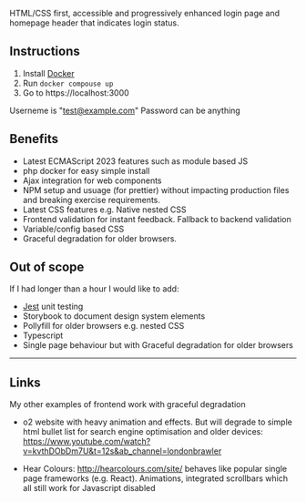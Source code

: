 HTML/CSS first, accessible and progressively enhanced login page and homepage header that indicates login status.

## Instructions

1. Install [Docker](https://docs.docker.com/engine/install/)
2. Run `docker compouse up`
3. Go to https://localhost:3000

Userneme is "test@example.com"
Password can be anything

## Benefits

- Latest ECMAScript 2023 features such as module based JS
- php docker for easy simple install
- Ajax integration for web components
- NPM setup and usuage (for prettier) without impacting production files and breaking exercise requirements.
- Latest CSS features e.g. Native nested CSS
- Frontend validation for instant feedback. Fallback to backend validation
- Variable/config based CSS
- Graceful degradation for older browsers.

## Out of scope

If I had longer than a hour I would like to add:

- [Jest](https://jestjs.io/) unit testing
- Storybook to document design system elements
- Pollyfill for older browsers e.g. nested CSS
- Typescript
- Single page behaviour but with Graceful degradation for older browsers

---

## Links

My other examples of frontend work with graceful degradation

- o2 website with heavy animation and effects. But will degrade to simple html bullet list for search engine optimisation and older devices: https://www.youtube.com/watch?v=kvthDObDm7U&t=12s&ab_channel=londonbrawler

- Hear Colours: http://hearcolours.com/site/ behaves like popular single page frameworks (e.g. React). Animations, integrated scrollbars which all still work for Javascript disabled
